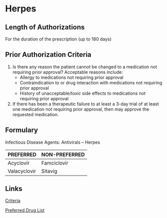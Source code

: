 # Herpes

## Length of Authorizations

For the duration of the prescription (up to 180 days)

## Prior Authorization Criteria

1.  Is there any reason the patient cannot be changed to a medication not requiring prior approval? Acceptable reasons include:
    -   Allergy to medications not requiring prior approval
    -   Contraindication to or drug interaction with medications not requiring prior approval
    -   History of unacceptable/toxic side effects to medications not requiring prior approval
2.  If there has been a therapeutic failure to at least a 3-day trial of at least one medication not requiring prior approval, then may approve the requested medication.

## Formulary

Infectious Disease Agents: Antivirals – Herpes

| PREFERRED    | NON-PREFERRED |
|--------------|---------------|
| Acyclovir    | Famciclovir   |
| Valacyclovir | Sitavig       |

## Links

[Criteria](https://pharmacy.medicaid.ohio.gov/sites/default/files/20220415_UPDL_Criteria_FINAL_.pdf#page=78)

[Preferred Drug List](https://pharmacy.medicaid.ohio.gov/sites/default/files/20220701_UPDL_FINAL.pdf#page=26)
